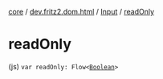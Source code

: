 [core](../../index.md) / [dev.fritz2.dom.html](../index.md) / [Input](index.md) / [readOnly](./read-only.md)

# readOnly

(js) `var readOnly: Flow<`[`Boolean`](https://kotlinlang.org/api/latest/jvm/stdlib/kotlin/-boolean/index.html)`>`